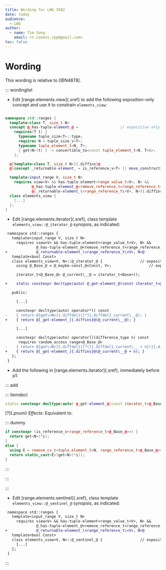 ```yaml
---
title: Wording for LWG 3502
date: today
audience:
  - LWG
author:
  - name: Tim Song
    email: <t.canens.cpp@gmail.com>
toc: false
---
```


# Wording
This wording is relative to [@N4878].

::: wordinglist

- Edit [range.elements.view]{.sref} to add the following exposition-only concept
  and use it to constrain `elements_view`:

```cpp

namespace std::ranges {
  template<class T, size_t N>
  concept @_has-tuple-element_@ =                   // exposition only
    requires(T t) {
      typename tuple_size<T>::type;
      requires N < tuple_size_v<T>;
      typename tuple_element_t<N, T>;
      { get<N>(t) } -> convertible_to<const tuple_element_t<N, T>&>;
    };

  @[template<class T, size_t N>]{.diffins}@
  @[concept _returnable-element_ = is_reference_v<T> || move_­constructible<tuple_element_t<N, T>>;]{.diffins}@

  template<input_­range V, size_t N>
    requires view<V> && has-tuple-element<range_value_t<V>, N> &&
            @_has-tuple-element_@<remove_reference_t<range_reference_t<V>>, N> @[&&]{.diffins}@
            @[_returnable-element_\<range_reference_t\<V>, N>]{.diffins}@
  class elements_view {
    [...]
  };
}
```

- Edit [range.elements.iterator]{.sref}, class template `elements_view::@_iterator_@` synopsis, as indicated:

```diff
 namespace std::ranges {
   template<input_­range V, size_t N>
     requires view<V> && has-tuple-element<range_value_t<V>, N> &&
              @_has-tuple-element_@<remove_reference_t<range_reference_t<V>>, N> @[&&]{.diffins}@
+             @_returnable-element_\<range_reference_t\<V>, N>@
   template<bool Const>
   class elements_view<V, N>::@_iterator_@ {                 // exposition only
     using @_Base_@ = @_maybe-const_@<Const, V>;                 // exposition only

     iterator_t<@_Base_@> @_current\__@ = iterator_t<Base>();

+    static constexpr decltype(auto) @_get-element_@(const iterator_t<@_Base_@>& i);    // exposition only

   public:

     [...]

     constexpr decltype(auto) operator*() const
-    { return @[get\<N>]{.diffdel}([*]{.diffdel}_current\__@); }
+    { return @[_get-element_]{.diffins}@(@_current\__@); }

     [...]

     constexpr decltype(auto) operator[](difference_type n) const
      requires random_­access_­range<@_Base_@>
-    { return @[get\<N>]{.diffdel}([*(]{.diffdel}_current\__ + n[)]{.diffdel}@); }
+    { return @[_get-element_]{.diffins}@(@_current\__@ + n); }
   };
 }
```

- Add the following in [range.elements.iterator]{.sref}, immediately before p1:

::: add

::: itemdecl
```c++
static constexpr decltype(auto) @_get-element_@(const iterator_t<@_Base_@>& i);    // exposition only
```

[?]{.pnum} _Effects:_ Equivalent to:

::: dummy

```cpp
if constexpr (is_reference_v<range_reference_t<@_Base_@>>) {
  return get<N>(*i);
}
else {
  using E = remove_cv_t<tuple_element_t<N, range_reference_t<@_Base_@>>>;
  return static_cast<E>(get<N>(*i));
}
```
:::

:::

:::

- Edit [range.elements.sentinel]{.sref}, class template `elements_view::@_sentinel_@` synopsis, as indicated:


```diff
 namespace std::ranges {
   template<input_­range V, size_t N>
     requires view<V> && has-tuple-element<range_value_t<V>, N> &&
              @_has-tuple-element_@<remove_reference_t<range_reference_t<V>>, N> @[&&]{.diffins}@
+             @_returnable-element_\<range_reference_t\<V>, N>@
   template<bool Const>
   class elements_view<V, N>::@_sentinel_@ {                 // exposition only
     [...]
   };
 }

```
:::
